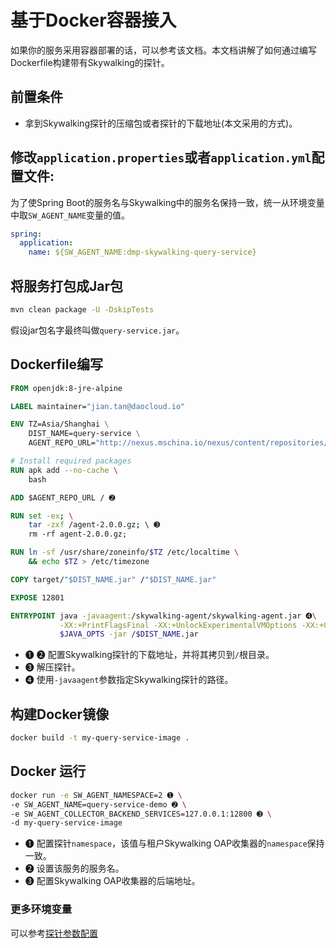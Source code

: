 # 基于Docker容器接入

如果你的服务采用容器部署的话，可以参考该文档。本文档讲解了如何通过编写Dockerfile构建带有Skywalking的探针。

## 前置条件
- 拿到Skywalking探针的压缩包或者探针的下载地址(本文采用的方式)。

## 修改`application.properties`或者`application.yml`配置文件:
为了使Spring Boot的服务名与Skywalking中的服务名保持一致，统一从环境变量中取`SW_AGENT_NAME`变量的值。
```yaml
spring:
  application:
    name: ${SW_AGENT_NAME:dmp-skywalking-query-service} 
```

## 将服务打包成Jar包

```bash
mvn clean package -U -DskipTests
```

假设jar包名字最终叫做`query-service.jar`。

## Dockerfile编写

```dockerfile
FROM openjdk:8-jre-alpine

LABEL maintainer="jian.tan@daocloud.io"

ENV TZ=Asia/Shanghai \
    DIST_NAME=query-service \
    AGENT_REPO_URL="http://nexus.mschina.io/nexus/content/repositories/labs/org/apache/skywalking/dmp/agent/2.0.0/agent-2.0.0.gz" ➊

# Install required packages
RUN apk add --no-cache \
    bash

ADD $AGENT_REPO_URL / ➋

RUN set -ex; \
    tar -zxf /agent-2.0.0.gz; \ ➌
    rm -rf agent-2.0.0.gz;

RUN ln -sf /usr/share/zoneinfo/$TZ /etc/localtime \
    && echo $TZ > /etc/timezone

COPY target/"$DIST_NAME.jar" /"$DIST_NAME.jar"

EXPOSE 12801

ENTRYPOINT java -javaagent:/skywalking-agent/skywalking-agent.jar ➍\
           -XX:+PrintFlagsFinal -XX:+UnlockExperimentalVMOptions -XX:+UseCGroupMemoryLimitForHeap \
           $JAVA_OPTS -jar /$DIST_NAME.jar 
```

- ➊ ➋ 配置Skywalking探针的下载地址，并将其拷贝到`/`根目录。
- ➌ 解压探针。
- ➍ 使用`-javaagent`参数指定Skywalking探针的路径。

## 构建Docker镜像

```bash
docker build -t my-query-service-image .
```

## Docker 运行

```bash
docker run -e SW_AGENT_NAMESPACE=2 ➊ \
-e SW_AGENT_NAME=query-service-demo ➋ \
-e SW_AGENT_COLLECTOR_BACKEND_SERVICES=127.0.0.1:12800 ➌ \
-d my-query-service-image
```

- ➊ 配置探针`namespace`，该值与租户Skywalking OAP收集器的`namespace`保持一致。
- ➋ 设置该服务的服务名。
- ➌ 配置Skywalking OAP收集器的后端地址。

### 更多环境变量

 可以参考[探针参数配置](agent-settings.md)
